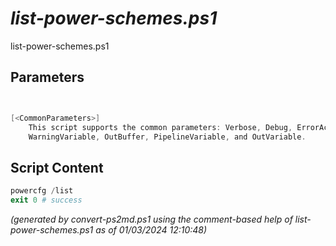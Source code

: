 *list-power-schemes.ps1*
================

list-power-schemes.ps1 


Parameters
----------
```powershell


[<CommonParameters>]
    This script supports the common parameters: Verbose, Debug, ErrorAction, ErrorVariable, WarningAction, 
    WarningVariable, OutBuffer, PipelineVariable, and OutVariable.
```

Script Content
--------------
```powershell
powercfg /list
exit 0 # success
```

*(generated by convert-ps2md.ps1 using the comment-based help of list-power-schemes.ps1 as of 01/03/2024 12:10:48)*
